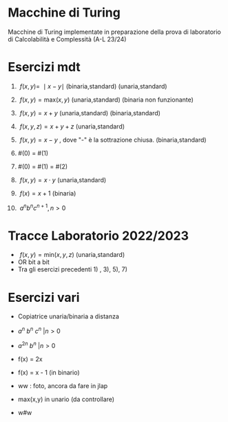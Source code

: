 # Macchine di Turing
Macchine di Turing implementate in preparazione della prova di laboratorio di Calcolabilità e Complessità (A-L 23/24)

# Esercizi mdt
1) $\ f(x,y) = \ \mid x - y \mid$ (binaria,standard)  (unaria,standard)



2) $\ f(x,y) = \text{max}(x,y)$ (unaria,standard) (binaria non funzionante)



3) $\ f(x,y) = x + y$ (unaria,standard)  (binaria,standard)

4) $\ f(x,y,z) = x + y + z$ (unaria,standard)



5) $\ f(x,y) = x - y$ , dove "-" è la sottrazione chiusa. (binaria,standard)


6) #(0) = #(1)


7) #(0) = #(1) = #(2)

  
8) $\ f(x,y) = x \cdot y$ (unaria,standard)



9) $\ f(x) = x + 1$ (binaria)



10) $\ a^n b^n c^{n+1} , n>0$


# Tracce Laboratorio 2022/2023
- $\ f(x,y) = \text{min}(x,y,z)$ (unaria,standard) 
- OR bit a bit
- Tra gli esercizi precedenti 1) , 3), 5), 7)


# Esercizi vari
- Copiatrice unaria/binaria a distanza

- $a^n \ b^n \ c^n \ | n > 0$

- $a^{2n}\ b^n \ | n > 0$

- f(x) = 2x

- f(x) = x - 1 (in binario)

- ww : foto, ancora da fare in jlap

- max(x,y) in unario (da controllare)

- w#w

